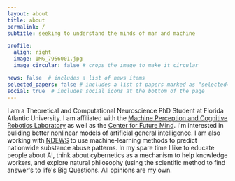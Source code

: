```yaml
---
layout: about
title: about
permalink: /
subtitle: seeking to understand the minds of man and machine

profile:
  align: right
  image: IMG_7956001.jpg
  image_circular: false # crops the image to make it circular

news: false  # includes a list of news items
selected_papers: false # includes a list of papers marked as "selected={true}"
social: true  # includes social icons at the bottom of the page
---
```


I am a Theoretical and Computational Neuroscience PhD Student at Florida Atlantic University. I am affiliated with the [Machine Perception and Cognitive Robotics Laboratory](mpcrlab.com) as well as the [Center for Future Mind](https://www.fau.edu/future-mind/). I'm interested in buliding better nonlinear models of artificial general intelligence. 
I am also working with [NDEWS](https://ndews.org/novel-surveillance/web-surveillance/) to use machine-learning methods to predict nationwide substance abuse patterns. 
In my spare time I like to educate people about AI, think about cybernetics as a mechanism to help knowledge workers, and explore natural philosophy (using the scientific method to find answer's to life's Big Questions.
All opinions are my own.
